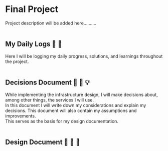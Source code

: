 # Final Project
Project description will be added here..........  
<br>

## My Daily Logs 📓 📅
Here I will be logging my daily progress, solutions, and learnings throughout the project.  
<br>

## Decisions Document 📗 💭 💡
While implementing the infrastructure design, I will make decisions about, among other things, the services I will use.   
In this document I will write down my considerations and explain my decisions. This document will also contain my assumptions and improvements.  
This serves as the basis for my design documentation.  
<br>

## Design Document 📘 👷 🔨